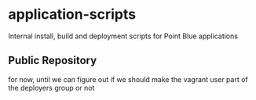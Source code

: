 # application-scripts
Internal install, build and deployment scripts for Point Blue applications

## Public Repository
for now, until we can figure out if we should make the vagrant user part of the deployers group or not
